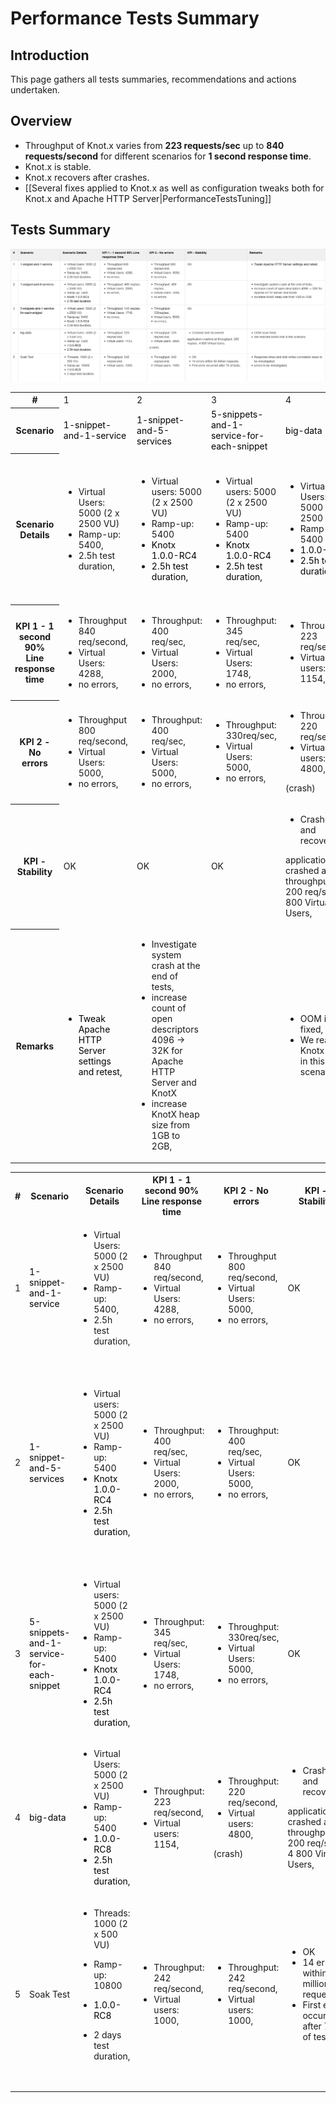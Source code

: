 # Performance Tests Summary

## Introduction
This page gathers all tests summaries, recommendations and actions undertaken.

## Overview
* Throughput of Knot.x varies from **223 requests/sec** up to **840 requests/second** for different scenarios for **1 second response time**.
* Knot.x is stable.
* Knot.x recovers after crashes.
* [[Several fixes applied to Knot.x as well as configuration tweaks both for Knot.x and Apache HTTP Server|PerformanceTestsTuning]]

## Tests Summary
![Test summary](assets/knotx-perf-tests-summary.png)

<table>
  <tbody>
  <tr><th>#</th><td colspan="1">1</td><td colspan="1">2</td><td colspan="1">3</td><td colspan="1">4</td><td colspan="1">5</td></tr><tr>
  <th>Scenario</th>
  <td colspan="1">
        <span style="color: rgb(0,0,0);">1-snippet-and-1-service</span>
      </td><td colspan="1">
        <span style="color: rgb(0,0,0);">1-snippet-and-5-services</span>
      </td><td colspan="1">
        <span style="color: rgb(0,0,0);">5-snippets-and-1-service-for-each-snippet</span>
      </td><td colspan="1">
        <span style="color: rgb(0,0,0);">big-data</span>
      </td><td colspan="1">Soak Test</td></tr><tr>
      <th>Scenario Details</th>
      <td colspan="1">
        <ul>
          <li>Virtual Users: 5000 (2 x 2500 VU)</li>
          <li>Ramp-up: 5400,</li>
          <li>2.5h test duration,</li>
        </ul>
      </td><td colspan="1">
        <ul>
          <li>Virtual users: 5000 (2 x 2500 VU)</li>
          <li>Ramp-up: 5400</li>
          <li>
            <span style="color: rgb(255,0,0);">
              <span style="color: rgb(0,0,0);">Knotx 1.0.0-RC4</span>
            </span>
          </li>
          <li>
            <span style="color: rgb(255,0,0);">
              <span style="color: rgb(0,0,0);">2.5h test duration,</span>
            </span>
          </li>
        </ul>
      </td><td colspan="1">
        <ul>
          <li>Virtual users: 5000 (2 x 2500 VU)</li>
          <li>Ramp-up: 5400</li>
          <li>
            <span style="color: rgb(255,0,0);">
              <span style="color: rgb(0,0,0);">Knotx 1.0.0-RC4</span>
            </span>
          </li>
          <li>
            <span style="color: rgb(255,0,0);">
              <span style="color: rgb(0,0,0);">2.5h test duration,</span>
            </span>
          </li>
        </ul>
      </td><td colspan="1">
        <ul>
          <li>Virtual Users: 5000 (2 x 2500 VU)</li>
          <li>Ramp-up: 5400</li>
          <li>
            <span style="color: rgb(255,0,0);">
              <span style="color: rgb(0,0,0);">1.0.0-RC8</span>
            </span>
          </li>
          <li>
            <span style="color: rgb(255,0,0);">
              <span style="color: rgb(0,0,0);">2.5h test duration,</span>
            </span>
          </li>
        </ul>
      </td><td colspan="1">
        <ul>
          <li>
            <p>Threads: 1000 (2 x 500 VU)</p>
          </li>
          <li>
            <p>Ramp-up: 10800</p>
          </li>
          <li>
            <span style="color: rgb(255,0,0);">
              <span style="color: rgb(0,0,0);">1.0.0-RC8</span>
            </span>
          </li>
          <li>
            <p>2 days test duration,</p>
            <span style="color: rgb(255,0,0);">
              <span style="color: rgb(0,0,0);">&nbsp;</span>
            </span>
          </li>
        </ul>
      </td></tr><tr>
      <th>KPI 1 - 1 second 90% Line response time</th>
      <td colspan="1">
        <ul>
          <li>
            <span>Throughput 840 req/second,</span>
          </li>
          <li>
            <span>Virtual Users: 4288,</span>
          </li>
          <li>
            <span>
              <span>
                <span>no errors,</span>
              </span>
            </span>
          </li>
        </ul>
      </td><td colspan="1">
        <ul>
          <li>Throughput: 400 req/sec,</li>
          <li>Virtual Users: 2000,</li>
          <li>no errors,</li>
        </ul>
      </td><td colspan="1">
        <ul>
          <li>Throughput: 345 req/sec,</li>
          <li>Virtual Users: 1748,</li>
          <li>no errors,</li>
        </ul>
      </td><td colspan="1">
        <ul>
          <li>Throughput: 223 req/second,</li>
          <li>Virtual users: 1154,</li>
        </ul>
      </td><td colspan="1">
        <ul>
          <li>Throughput: 242 req/second,</li>
          <li>Virtual users: 1000,</li>
        </ul>
      </td></tr><tr>
      <th>KPI 2 - No errors</th>
      <td colspan="1">
        <ul>
          <li>
            <span>Throughput <span> 800 req/second,<br>
              </span>
            </span>
          </li>
          <li>
            <span>
              <span>Virtual Users: 5000,</span>
            </span>
          </li>
          <li>
            <span>
              <span>no errors,<br>
              </span>
            </span>
          </li>
        </ul>
      </td><td colspan="1">
        <ul>
          <li>Throughput: 400 req/sec,</li>
          <li>Virtual Users: 5000,</li>
          <li>no errors,</li>
        </ul>
      </td><td colspan="1">
        <ul>
          <li>Throughput: 330req/sec,</li>
          <li>Virtual Users: 5000,</li>
          <li>no errors,</li>
        </ul>
      </td><td colspan="1">
        <ul>
          <li>Throughput: 220 req/second,</li>
          <li>Virtual users: 4800,</li>
        </ul>
        <p>(crash)</p>
      </td><td colspan="1">
        <ul>
          <li>Throughput: 242 req/second,</li>
          <li>Virtual users: 1000,</li>
        </ul>
      </td></tr><tr>
      <th>KPI - Stability</th>
      <td colspan="1">OK</td><td colspan="1">OK</td><td colspan="1">OK</td><td colspan="1">
        <ul>
          <li>Crashed and recovered</li>
        </ul>
        <p>application crashed at throughput: 200 req/sec, 4 800 Virtual Users,</p>
      </td><td colspan="1">
        <ul>
          <li>OK</li>
          <li>14 errors within 42 million requests,</li>
          <li>First error occurred after 7h of tests,</li>
        </ul>
      </td></tr><tr>
      <th>Remarks</th>
      <td colspan="1">
        <ul>
          <li>
            <span style="color: rgb(255,0,0);">
              <span style="color: rgb(0,0,0);">Tweak Apache HTTP Server settings and retest,</span>
            </span>
          </li>
        </ul>
      </td><td colspan="1">
        <ul>
          <li>Investigate system crash at the end of tests,</li>
          <li>increase count of open descriptors 4096 -&gt; 32K for Apache HTTP Server and KnotX</li>
          <li>increase KnotX heap size from 1GB to 2GB,</li>
        </ul>
      </td><td colspan="1">&nbsp;</td><td colspan="1">
        <ul>
          <li>OOM issue fixed,</li>
          <li>We reached Knotx limit in this scenario.</li>
        </ul>
      </td><td colspan="1">
        <ul>
          <li>Response times and disk writes correlation issue to be investigated,</li>
          <li>errors to be investigated,</li>
        </ul>
      </td></tr></tbody>
</table>

<table>
  <tbody>
    <tr>
      <th>#</th>
      <th>Scenario</th>
      <th>Scenario Details</th>
      <th>KPI 1 - 1 second 90% Line response time</th>
      <th colspan="1">KPI 2 - No errors</th>
      <th colspan="1">KPI - Stability</th>
      <th>Remarks</th>
    </tr>
    <tr>
      <td colspan="1">1</td>
      <td colspan="1">
        <span style="color: rgb(0,0,0);">1-snippet-and-1-service</span>
      </td>
      <td colspan="1">
        <ul>
          <li>Virtual Users: 5000 (2 x 2500 VU)</li>
          <li>Ramp-up: 5400,</li>
          <li>2.5h test duration,</li>
        </ul>
      </td>
      <td colspan="1">
        <ul>
          <li>
            <span>Throughput 840 req/second,</span>
          </li>
          <li>
            <span>Virtual Users: 4288,</span>
          </li>
          <li>
            <span>
              <span>
                <span>no errors,</span>
              </span>
            </span>
          </li>
        </ul>
      </td>
      <td colspan="1">
        <ul>
          <li>
            <span>Throughput <span> 800 req/second,<br/>
              </span>
            </span>
          </li>
          <li>
            <span>
              <span>Virtual Users: 5000,</span>
            </span>
          </li>
          <li>
            <span>
              <span>no errors,<br/>
              </span>
            </span>
          </li>
        </ul>
      </td>
      <td colspan="1">OK</td>
      <td colspan="1">
        <ul>
          <li>
            <span style="color: rgb(255,0,0);">
              <span style="color: rgb(0,0,0);">Tweak Apache HTTP Server settings and retest,</span>
            </span>
          </li>
        </ul>
      </td>
    </tr>
    <tr>
      <td colspan="1">2</td>
      <td colspan="1">
        <span style="color: rgb(0,0,0);">1-snippet-and-5-services</span>
      </td>
      <td colspan="1">
        <ul>
          <li>Virtual users: 5000 (2 x 2500 VU)</li>
          <li>Ramp-up: 5400</li>
          <li>
            <span style="color: rgb(255,0,0);">
              <span style="color: rgb(0,0,0);">Knotx 1.0.0-RC4</span>
            </span>
          </li>
          <li>
            <span style="color: rgb(255,0,0);">
              <span style="color: rgb(0,0,0);">2.5h test duration,</span>
            </span>
          </li>
        </ul>
      </td>
      <td colspan="1">
        <ul>
          <li>Throughput: 400 req/sec,</li>
          <li>Virtual Users: 2000,</li>
          <li>no errors,</li>
        </ul>
      </td>
      <td colspan="1">
        <ul>
          <li>Throughput: 400 req/sec,</li>
          <li>Virtual Users: 5000,</li>
          <li>no errors,</li>
        </ul>
      </td>
      <td colspan="1">OK</td>
      <td colspan="1">
        <ul>
          <li>Investigate system crash at the end of tests,</li>
          <li>increase count of open descriptors 4096 -&gt; 32K for Apache HTTP Server and KnotX</li>
          <li>increase KnotX heap size from 1GB to 2GB,</li>
        </ul>
      </td>
    </tr>
    <tr>
      <td colspan="1">3</td>
      <td colspan="1">
        <span style="color: rgb(0,0,0);">5-snippets-and-1-service-for-each-snippet</span>
      </td>
      <td colspan="1">
        <ul>
          <li>Virtual users: 5000 (2 x 2500 VU)</li>
          <li>Ramp-up: 5400</li>
          <li>
            <span style="color: rgb(255,0,0);">
              <span style="color: rgb(0,0,0);">Knotx 1.0.0-RC4</span>
            </span>
          </li>
          <li>
            <span style="color: rgb(255,0,0);">
              <span style="color: rgb(0,0,0);">2.5h test duration,</span>
            </span>
          </li>
        </ul>
      </td>
      <td colspan="1">
        <ul>
          <li>Throughput: 345 req/sec,</li>
          <li>Virtual Users: 1748,</li>
          <li>no errors,</li>
        </ul>
      </td>
      <td colspan="1">
        <ul>
          <li>Throughput: 330req/sec,</li>
          <li>Virtual Users: 5000,</li>
          <li>no errors,</li>
        </ul>
      </td>
      <td colspan="1">OK</td>
      <td colspan="1"> </td>
    </tr>
    <tr>
      <td colspan="1">4</td>
      <td colspan="1">
        <span style="color: rgb(0,0,0);">big-data</span>
      </td>
      <td colspan="1">
        <ul>
          <li>Virtual Users: 5000 (2 x 2500 VU)</li>
          <li>Ramp-up: 5400</li>
          <li>
            <span style="color: rgb(255,0,0);">
              <span style="color: rgb(0,0,0);">1.0.0-RC8</span>
            </span>
          </li>
          <li>
            <span style="color: rgb(255,0,0);">
              <span style="color: rgb(0,0,0);">2.5h test duration,</span>
            </span>
          </li>
        </ul>
      </td>
      <td colspan="1">
        <ul>
          <li>Throughput: 223 req/second,</li>
          <li>Virtual users: 1154,</li>
        </ul>
      </td>
      <td colspan="1">
        <ul>
          <li>Throughput: 220 req/second,</li>
          <li>Virtual users: 4800,</li>
        </ul>
        <p>(crash)</p>
      </td>
      <td colspan="1">
        <ul>
          <li>Crashed and recovered</li>
        </ul>
        <p>application crashed at throughput: 200 req/sec, 4 800 Virtual Users,</p>
      </td>
      <td colspan="1">
        <ul>
          <li>OOM issue fixed,</li>
          <li>We reached Knotx limit in this scenario.</li>
        </ul>
      </td>
    </tr>
    <tr>
      <td colspan="1">5</td>
      <td colspan="1">Soak Test</td>
      <td colspan="1">
        <ul>
          <li>
            <p>Threads: 1000 (2 x 500 VU)</p>
          </li>
          <li>
            <p>Ramp-up: 10800</p>
          </li>
          <li>
            <span style="color: rgb(255,0,0);">
              <span style="color: rgb(0,0,0);">1.0.0-RC8</span>
            </span>
          </li>
          <li>
            <p>2 days test duration,</p>
            <span style="color: rgb(255,0,0);">
              <span style="color: rgb(0,0,0);"> </span>
            </span>
          </li>
        </ul>
      </td>
      <td colspan="1">
        <ul>
          <li>Throughput: 242 req/second,</li>
          <li>Virtual users: 1000,</li>
        </ul>
      </td>
      <td colspan="1">
        <ul>
          <li>Throughput: 242 req/second,</li>
          <li>Virtual users: 1000,</li>
        </ul>
      </td>
      <td colspan="1">
        <ul>
          <li>OK</li>
          <li>14 errors within 42 million requests,</li>
          <li>First error occurred after 7h of tests,</li>
        </ul>
      </td>
      <td colspan="1">
        <ul>
          <li>Response times and disk writes correlation issue to be investigated,</li>
          <li>errors to be investigated,</li>
        </ul>
      </td>
    </tr>
  </tbody>
</table>

